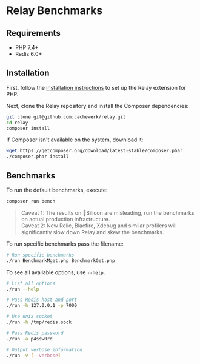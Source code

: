 # Relay Benchmarks

## Requirements

- PHP 7.4+
- Redis 6.0+

## Installation

First, follow the [installation instructions](https://relay.so/docs/installation) to set up the Relay extension for PHP.

Next, clone the Relay repository and install the Composer dependencies:

```bash
git clone git@github.com:cachewerk/relay.git
cd relay
composer install
```

If Composer isn't available on the system, download it:

```bash
wget https://getcomposer.org/download/latest-stable/composer.phar
./composer.phar install
```

## Benchmarks

To run the default benchmarks, execute:

```bash
composer run bench
```

> Caveat 1: The results on Silicon are misleading, run the benchmarks on actual production infrastructure.   
> Caveat 2: New Relic, Blacfire, Xdebug and similar profilers will significantly slow down Relay and skew the benchmarks.

To run specific benchmarks pass the filename:

```bash
# Run specific benchmarks
./run BenchmarkMget.php BenchmarkGet.php
```

To see all available options, use `--help`.

```bash
# List all options
./run --help

# Pass Redis host and port
./run -h 127.0.0.1 -p 7000

# Use unix socket
./run -h /tmp/redis.sock

# Pass Redis password
./run -a p4ssw0rd

# Output verbose information
./run -v [--verbose]
```
